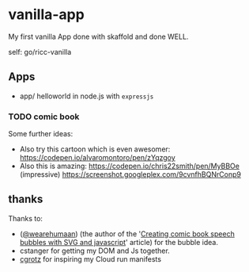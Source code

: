 # vanilla-app

My first vanilla App done with skaffold and done WELL.

self: go/ricc-vanilla

## Apps

* app/ helloworld in node.js with `expressjs`

### TODO comic book

Some further ideas:

* Also try this cartoon which is even awesomer: https://codepen.io/alvaromontoro/pen/zYqzgoy
* Also this is amazing: https://codepen.io/chris22smith/pen/MyBBOe (impressive) https://screenshot.googleplex.com/9cvnfhBQNrConp9

## thanks

Thanks to:
* ([@wearehumaan](https://twitter.com/wearehumaan)) (the author of the '[Creating comic book speech bubbles with SVG and javascript](https://www.humaan.com/blog/creating-comic-book-speech-bubbles-with-svg-and-javascript/)' article) for the bubble idea.
* cstanger for getting my DOM and Js together.
* [cgrotz](https://github.com/cgrotz/) for inspiring my Cloud run manifests
